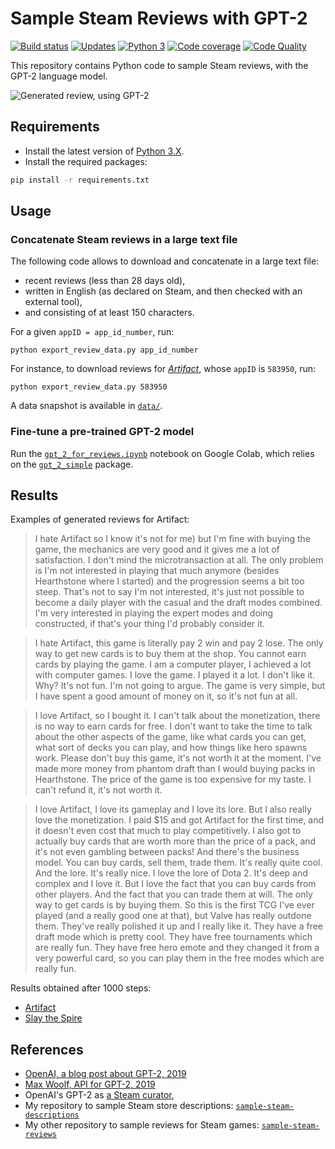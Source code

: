 # Sample Steam Reviews with GPT-2

[![Build status][build-image]][build]
[![Updates][dependency-image]][pyup]
[![Python 3][python3-image]][pyup]
[![Code coverage][codecov-image]][codecov]
[![Code Quality][codacy-image]][codacy]

This repository contains Python code to sample Steam reviews, with the GPT-2 language model.

![Generated review, using GPT-2](https://github.com/woctezuma/sample-steam-reviews-with-gpt-2/wiki/img/cover.png)

## Requirements

-   Install the latest version of [Python 3.X](https://www.python.org/downloads/).
-   Install the required packages:

```bash
pip install -r requirements.txt
```

## Usage

### Concatenate Steam reviews in a large text file

The following code allows to download and concatenate in a large text file:
-   recent reviews (less than 28 days old),
-   written in English (as declared on Steam, and then checked with an external tool),
-   and consisting of at least 150 characters.

For a given `appID = app_id_number`, run:

```
python export_review_data.py app_id_number
```

For instance, to download reviews for [*Artifact*](https://store.steampowered.com/app/583950/Artifact/), whose `appID` is `583950`, run:

```
python export_review_data.py 583950
```

A data snapshot is available in [`data/`](data/).

### Fine-tune a pre-trained GPT-2 model

Run the [`gpt_2_for_reviews.ipynb`](gpt_2_for_reviews.ipynb) notebook on Google Colab, which relies on the [`gpt_2_simple`](https://github.com/minimaxir/gpt-2-simple) package.

## Results

Examples of generated reviews for Artifact:

> I hate Artifact so I know it's not for me) but I'm fine with buying the game, the mechanics are very good and it gives me a lot of satisfaction. I don't mind the microtransaction at all. The only problem is I'm not interested in playing that much anymore (besides Hearthstone where I started) and the progression seems a bit too steep. That's not to say I'm not interested, it's just not possible to become a daily player with the casual and the draft modes combined. I'm very interested in playing the expert modes and doing constructed, if that's your thing I'd probably consider it.

> I hate Artifact, this game is literally pay 2 win and pay 2 lose. The only way to get new cards is to buy them at the shop. You cannot earn cards by playing the game. I am a computer player, I achieved a lot with computer games. I love the game. I played it a lot. I don't like it. Why? It's not fun. I'm not going to argue. The game is very simple, but I have spent a good amount of money on it, so it's not fun at all.

> I love Artifact, so I bought it. I can't talk about the monetization, there is no way to earn cards for free. I don't want to take the time to talk about the other aspects of the game, like what cards you can get, what sort of decks you can play, and how things like hero spawns work. Please don't buy this game, it's not worth it at the moment. I've made more money from phantom draft than I would buying packs in Hearthstone. The price of the game is too expensive for my taste. I can't refund it, it's not worth it.

> I love Artifact, I love its gameplay and I love its lore. But I also really love the monetization. I paid $15 and got Artifact for the first time, and it doesn't even cost that much to play competitively. I also got to actually buy cards that are worth more than the price of a pack, and it's not even gambling between packs! And there's the business model. You can buy cards, sell them, trade them. It's really quite cool. And the lore. It's really nice. I love the lore of Dota 2. It's deep and complex and I love it. But I love the fact that you can buy cards from other players. And the fact that you can trade them at will. The only way to get cards is by buying them. So this is the first TCG I've ever played (and a really good one at that), but Valve has really outdone them. They've really polished it up and I really like it. They have a free draft mode which is pretty cool. They have free tournaments which are really fun. They have free hero emote and they changed it from a very powerful card, so you can play them in the free modes which are really fun. 

Results obtained after 1000 steps:

-   [Artifact](https://github.com/woctezuma/sample-steam-reviews-with-gpt-2/wiki/Artifact)
-   [Slay the Spire](https://github.com/woctezuma/sample-steam-reviews-with-gpt-2/wiki/Slay_the_Spire)

## References


-   [OpenAI, a blog post about GPT-2, 2019](https://openai.com/blog/better-language-models/)
-   [Max Woolf, API for GPT-2, 2019](https://github.com/minimaxir/gpt-2-simple)
-   OpenAI's GPT-2 as [a Steam curator](https://store.steampowered.com/curator/34944761-OpenAI%2527s-GPT-2/),
-   My repository to sample Steam store descriptions: [`sample-steam-descriptions`](https://github.com/woctezuma/sample-steam-descriptions)
-   My other repository to sample reviews for Steam games: [`sample-steam-reviews`](https://github.com/woctezuma/sample-steam-reviews)

[build]: <https://travis-ci.org/woctezuma/sample-steam-reviews-with-gpt-2>
[build-image]: <https://travis-ci.org/woctezuma/sample-steam-reviews-with-gpt-2.svg?branch=master>

[pyup]: <https://pyup.io/repos/github/woctezuma/sample-steam-reviews-with-gpt-2/>
[dependency-image]: <https://pyup.io/repos/github/woctezuma/sample-steam-reviews-with-gpt-2/shield.svg>
[python3-image]: <https://pyup.io/repos/github/woctezuma/sample-steam-reviews-with-gpt-2/python-3-shield.svg>

[codecov]: <https://codecov.io/gh/woctezuma/sample-steam-reviews-with-gpt-2>
[codecov-image]: <https://codecov.io/gh/woctezuma/sample-steam-reviews-with-gpt-2/branch/master/graph/badge.svg>

[codacy]: <https://www.codacy.com/app/woctezuma/sample-steam-reviews-with-gpt-2>
[codacy-image]: <https://api.codacy.com/project/badge/Grade/8c6fdc640e014bab91e5c87d5386b523>
